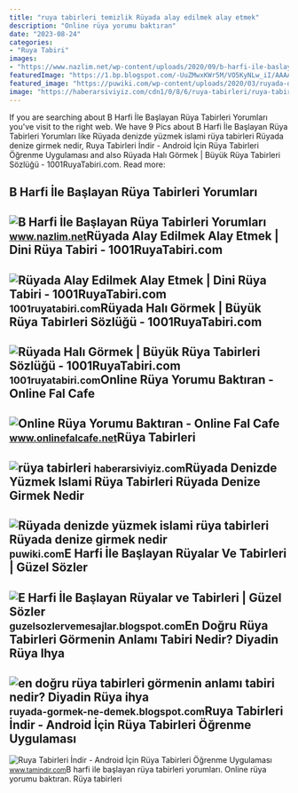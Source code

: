 ```yaml
---
title: "ruya tabirleri temizlik Rüyada alay edilmek alay etmek"
description: "Online rüya yorumu baktıran"
date: "2023-08-24"
categories:
- "Ruya Tabiri"
images:
- "https://www.nazlim.net/wp-content/uploads/2020/09/b-harfi-ile-baslayan-ruya-tabirleri-yorumlari.jpg"
featuredImage: "https://1.bp.blogspot.com/-UuZMwxKWr5M/VO5KyNLw_iI/AAAAAAAAJ5c/59O54UKaY3g/s1600/en-dogru-ruya-tabirleri.jpg"
featured_image: "https://puwiki.com/wp-content/uploads/2020/03/ruyada-denizde-yuzmek-islami-ruya-tabirleri-ruyada-ailece-denize-girmek.jpg"
image: "https://haberarsiviyiz.com/cdn1/0/8/6/ruya-tabirleri/ruya-tabirleri-tn-play.jpg"
---
```


If you are searching about B Harfi İle Başlayan Rüya Tabirleri Yorumları you've visit to the right web. We have 9 Pics about B Harfi İle Başlayan Rüya Tabirleri Yorumları like Rüyada denizde yüzmek islami rüya tabirleri Rüyada denize girmek nedir, Ruya Tabirleri İndir - Android İçin Rüya Tabirleri Öğrenme Uygulaması and also Rüyada Halı Görmek | Büyük Rüya Tabirleri Sözlüğü - 1001RuyaTabiri.com. Read more:

B Harfi İle Başlayan Rüya Tabirleri Yorumları
---------------------------------------------

 ![B Harfi İle Başlayan Rüya Tabirleri Yorumları](https://www.nazlim.net/wp-content/uploads/2020/09/b-harfi-ile-baslayan-ruya-tabirleri-yorumlari.jpg) <small>www.nazlim.net</small>Rüyada Alay Edilmek Alay Etmek | Dini Rüya Tabiri - 1001RuyaTabiri.com
----------------------------------------------------------------------

 ![Rüyada Alay Edilmek Alay Etmek | Dini Rüya Tabiri - 1001RuyaTabiri.com](https://1001ruyatabiri.com/wp-content/uploads/2018/03/ruyada-alay-etmek-ruyada-alay-edilmek-alay-konusu-olmak-gulerek-alay-etmek-ruya-tabirleri2.jpg) <small>1001ruyatabiri.com</small>Rüyada Halı Görmek | Büyük Rüya Tabirleri Sözlüğü - 1001RuyaTabiri.com
----------------------------------------------------------------------

 ![Rüyada Halı Görmek | Büyük Rüya Tabirleri Sözlüğü - 1001RuyaTabiri.com](https://1001ruyatabiri.com/wp-content/uploads/2017/11/ruyada-hali-gormek-sermek-almak-temizlemek-silkelemek-buyuk-ruya-tabirleri-sozlugu-diyanet-1024x609.jpg) <small>1001ruyatabiri.com</small>Online Rüya Yorumu Baktıran - Online Fal Cafe
---------------------------------------------

 ![Online Rüya Yorumu Baktıran - Online Fal Cafe](https://www.onlinefalcafe.net/wp-content/uploads/2022/07/Ruya-tabirleri-nedir-nasil-yorumlanir-Online-ruya-tabirleri-net-gercek-ruya-tabirleri-en-iyi-ruya-tabiri-ruya-tabirleri-neye-gore-yapilir-Yeni-ruya-tabirleri-ruya-tabirleri-sozlugu.png) <small>www.onlinefalcafe.net</small>Rüya Tabirleri
--------------

 ![rüya tabirleri](https://haberarsiviyiz.com/cdn1/0/8/6/ruya-tabirleri/ruya-tabirleri-tn-play.jpg) <small>haberarsiviyiz.com</small>Rüyada Denizde Yüzmek Islami Rüya Tabirleri Rüyada Denize Girmek Nedir
----------------------------------------------------------------------

 ![Rüyada denizde yüzmek islami rüya tabirleri Rüyada denize girmek nedir](https://puwiki.com/wp-content/uploads/2020/03/ruyada-denizde-yuzmek-islami-ruya-tabirleri-ruyada-ailece-denize-girmek.jpg) <small>puwiki.com</small>E Harfi İle Başlayan Rüyalar Ve Tabirleri | Güzel Sözler
--------------------------------------------------------

 ![E Harfi İle Başlayan Rüyalar ve Tabirleri | Güzel Sözler](https://2.bp.blogspot.com/-SK5V7cs33oU/Vrmuv7rUeII/AAAAAAAAAC8/IDp6B0UlspU/s1600/ruya-tabirleri.jpg) <small>guzelsozlervemesajlar.blogspot.com</small>En Doğru Rüya Tabirleri Görmenin Anlamı Tabiri Nedir? Diyadin Rüya Ihya
-----------------------------------------------------------------------

 ![en doğru rüya tabirleri görmenin anlamı tabiri nedir? Diyadin Rüya ihya](https://1.bp.blogspot.com/-UuZMwxKWr5M/VO5KyNLw_iI/AAAAAAAAJ5c/59O54UKaY3g/s1600/en-dogru-ruya-tabirleri.jpg) <small>ruyada-gormek-ne-demek.blogspot.com</small>Ruya Tabirleri İndir - Android İçin Rüya Tabirleri Öğrenme Uygulaması
---------------------------------------------------------------------

 ![Ruya Tabirleri İndir - Android İçin Rüya Tabirleri Öğrenme Uygulaması](http://img.tamindir.com/ti_e_ul/yigitekimdemir/p/ruya-tabirleri_listeleme_307x512.jpg) <small>www.tamindir.com</small>B harfi i̇le başlayan rüya tabirleri yorumları. Online rüya yorumu baktıran. Rüya tabirleri
